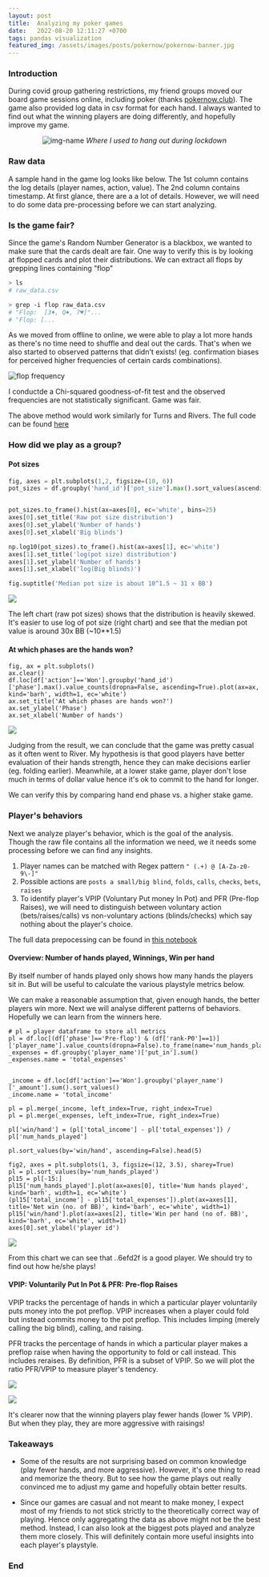 ```yaml
---
layout: post
title:  Analyzing my poker games
date:   2022-08-20 12:11:27 +0700
tags: pandas visualization
featured_img: /assets/images/posts/pokernow/pokernow-banner.jpg
---
```



### Introduction

During covid group gathering restrictions, my friend groups moved our board game sessions online, including poker (thanks [pokernow.club](https://www.pokernow.club/)). The game also provided log data in csv format for each hand. I always wanted to find out what the winning players are doing differently, and hopefully improve my game.


<p align="center">
  <img alt="img-name" src="/assets/images/posts/pokernow/pokernow-screenshot.jpg">
    <em>Where I used to hang out during lockdown</em>
</p>



### Raw data
A sample hand in the game log looks like below. The 1st column contains the log details (player names, action, value). The 2nd column contains timestamp. At first glance, there are a a lot of details. However, we will need to do some data pre-processing before we can start analyzing.

<script src="https://gist.github.com/dobeok/d5006c2bf249277680e890b1fa19b8d6.js"></script>

### Is the game fair?

Since the game's Random Number Generator is a blackbox, we wanted to make sure that the cards dealt are fair. One way to verify this is by looking at flopped cards and plot their distributions. We can extract all flops by grepping lines containing "flop"

```bash
> ls
# raw_data.csv

> grep -i flop raw_data.csv
# "Flop:  [3♦, Q♠, 7♥]"...
# "Flop: [...
```


As we moved from offline to online, we were able to play a lot more hands as there's no time need to shuffle and deal out the cards. That's when we also started to observed patterns that didn't exists! (eg. confirmation biases for perceived higher frequencies of certain cards combinations).

![flop frequency](/assets/images/posts/pokernow/flop-dist.png)

I conductde a Chi-squared goodness-of-fit test and the observed frequencies are not statistically significant. Game was fair.

The above method would work similarly for Turns and Rivers. The full code can be found [here](https://github.com/dobeok/analyze-pokernow-games/blob/main/A-game-setup/analyze-flops.py)


### How did we play as a group?

#### Pot sizes

```python
fig, axes = plt.subplots(1,2, figsize=(10, 6))
pot_sizes = df.groupby('hand_id')['pot_size'].max().sort_values(ascending=False) / 0.20


pot_sizes.to_frame().hist(ax=axes[0], ec='white', bins=25)
axes[0].set_title('Raw pot size distribution')
axes[0].set_ylabel('Number of hands')
axes[0].set_xlabel('Big blinds')

np.log10(pot_sizes).to_frame().hist(ax=axes[1], ec='white')
axes[1].set_title('log(pot size) distribution')
axes[1].set_ylabel('Number of hands')
axes[1].set_xlabel('log(Big blinds)')

fig.suptitle('Median pot size is about 10^1.5 ~ 31 x BB')

```
![](/assets/images/posts/pokernow/img1-potsize.png)

The left chart (raw pot sizes) shows that the distribution is heavily skewed. It's easier to use log of pot size (right chart) and see that the median pot value is around 30x BB (~10**1.5)


#### At which phases are the hands won?

```python3
fig, ax = plt.subplots()
ax.clear()
df.loc[df['action']=='Won'].groupby('hand_id')['phase'].max().value_counts(dropna=False, ascending=True).plot(ax=ax, kind='barh', width=1, ec='white')
ax.set_title('At which phases are hands won?')
ax.set_ylabel('Phase')
ax.set_xlabel('Number of hands')
```

![](/assets/images/posts/pokernow/img7-phase.png)


Judging from the result, we can conclude that the game was pretty casual as it often went to River. My hypothesis is that good players have better evaluation of their hands strength, hence they can make decisions earlier (eg. folding earlier). Meanwhile, at a lower stake game, player don't lose much in terms of dollar value hence it's ok to commit to the hand for longer.

We can verify this by comparing hand end phase vs. a higher stake game.

### Player's behaviors

Next we analyze player's behavior, which is the goal of the analysis. Though the raw file contains all the information we need, we it needs some processing before we can find any insights.

1. Player names can be matched with Regex pattern `" (.+) @ [A-Za-z0-9\-]"`
2. Possible actions are `posts a small/big blind`, `folds`, `calls`, `checks`, `bets`, `raises`
3. To identify player's VPIP (Voluntary Put money In Pot) and PFR (Pre-flop Raises), we will need to distinguish between voluntary action (bets/raises/calls) vs non-voluntary actions (blinds/checks) which say nothing about the player's choice.

The full data prepocessing can be found in [this notebook](https://github.com/dobeok/analyze-pokernow-games/blob/main/B-game-play/analyze.ipynb)


#### Overview:  Number of hands played, Winnings, Win per hand

By itself number of hands played only shows how many hands the players sit in. But will be useful to calculate the various playstyle metrics below.

We can make a reasonable assumption that, given enough hands, the better players win more. Next we will analyse different patterns of behaviors. Hopefully we can learn from the winners here.

```python3
# pl = player dataframe to store all metrics
pl = df.loc[(df['phase']=='Pre-flop') & (df['rank-P0']==1)]['player_name'].value_counts(dropna=False).to_frame(name='num_hands_played')
_expenses = df.groupby('player_name')['put_in'].sum()
_expenses.name = 'total_expenses'


_income = df.loc[df['action']=='Won'].groupby('player_name')['_amount'].sum().sort_values()
_income.name = 'total_income'

pl = pl.merge(_income, left_index=True, right_index=True)
pl = pl.merge(_expenses, left_index=True, right_index=True)

pl['win/hand'] = (pl['total_income'] - pl['total_expenses']) / pl['num_hands_played']

pl.sort_values(by='win/hand', ascending=False).head(5)

fig2, axes = plt.subplots(1, 3, figsize=(12, 3.5), sharey=True)
pl = pl.sort_values(by='num_hands_played')
pl15 = pl[-15:]
pl15['num_hands_played'].plot(ax=axes[0], title='Num hands played', kind='barh', width=1, ec='white')
(pl15['total_income'] - pl15['total_expenses']).plot(ax=axes[1], title='Net win (no. of BB)', kind='barh', ec='white', width=1)
pl15['win/hand'].plot(ax=axes[2], title='Win per hand (no of. BB)', kind='barh', ec='white', width=1)
axes[0].set_ylabel('player id')
```
![](/assets/images/posts/pokernow/img4-player-overview.png)

From this chart we can see that ..6efd2f is a good player. We should try to find out how he/she plays!

#### VPIP: Voluntarily Put In Pot & PFR: Pre-flop Raises

VPIP tracks the percentage of hands in which a particular player voluntarily puts money into the pot preflop. VPIP increases when a player could fold but instead commits money to the pot preflop. This includes limping (merely calling the big blind), calling, and raising.

PFR tracks the percentage of hands in which a particular player makes a preflop raise when having the opportunity to fold or call instead. This includes reraises. By definition, PFR is a subset of VPIP. So we will plot the ratio PFR/VPIP to measure player's tendency.

![](/assets/images/posts/pokernow/img5-vpip-reg.png)


![](/assets/images/posts/pokernow/img6-pfr-reg.png)

It's clearer now that the winning players play fewer hands (lower % VPIP). But when they play, they are more aggressive with raisings!


### Takeaways

* Some of the results are not surprising based on common knowledge (play fewer hands, and more aggressive). However, it's one thing to read and memorize the theory. But to see how the game plays out really convinced me to adjust my game and hopefully obtain better results.

* Since our games are casual and not meant to make money, I expect most of my friends to not stick strictly to the theoretically correct way of playing. Hence only aggregating the data as above might not be the best method. Instead, I can also look at the biggest pots played and analyze them more closely. This will definitely contain more useful insights into each player's playstyle.

### End